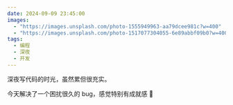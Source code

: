 ```yaml
---
date: 2024-09-09 23:45:00
images:
  - "https://images.unsplash.com/photo-1555949963-aa79dcee981c?w=400"
  - "https://images.unsplash.com/photo-1517077304055-6e89abbf09b0?w=400"
tags:
  - 编程
  - 深夜
  - 开发
---
```


深夜写代码的时光，虽然累但很充实。

今天解决了一个困扰很久的 bug，感觉特别有成就感 🎉